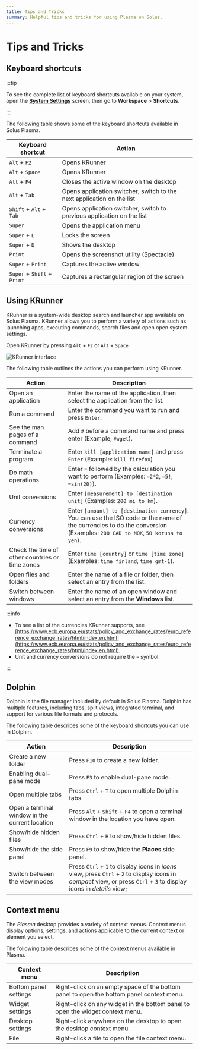 ```yaml
---
title: Tips and Tricks
summary: Helpful tips and tricks for using Plasma on Solus.
---
```


# Tips and Tricks

## Keyboard shortcuts

:::tip

To see the complete list of keyboard shortcuts available on your system, open the **[System Settings](configuration.md#opening-system-settings)** screen, then go to **Workspace** > **Shortcuts**.

:::

The following table shows some of the keyboard shortcuts available in Solus Plasma.

| Keyboard shortcut           | Action                                                                 |
| --------------------------- | ---------------------------------------------------------------------- |
| `Alt` + `F2`                | Opens KRunner                                                          |
| `Alt` + `Space`             | Opens KRunner                                                          |
| `Alt` + `F4`                | Closes the active window on the desktop                                |
| `Alt` + `Tab`               | Opens application switcher, switch to the next application on the list |
| `Shift` + `Alt` + `Tab`     | Opens application switcher, switch to previous application on the list |
| `Super`                     | Opens the application menu                                             |
| `Super` + `L`               | Locks the screen                                                       |
| `Super` + `D`               | Shows the desktop                                                      |
| `Print`                     | Opens the screenshot utility (Spectacle)                               |
| `Super` + `Print`           | Captures the active window                                             |
| `Super` + `Shift` + `Print` | Captures a rectangular region of the screen                            |

## Using KRunner

KRunner is a system-wide desktop search and launcher app available on Solus Plasma. KRunner allows you to perform a variety of actions such as launching apps, executing commands, search files and open open system settings.

Open KRunner by pressing `Alt` + `F2` or `Alt` + `Space`.

![KRunner interface](configuration/krunner.png)

The following table outlines the actions you can perform using KRunner.

| Action                                          | Description                                                                                                                                                               |
| ----------------------------------------------- | ------------------------------------------------------------------------------------------------------------------------------------------------------------------------- |
| Open an application                             | Enter the name of the application, then select the application from the list.                                                                                             |
| Run a command                                   | Enter the command you want to run and press `Enter`.                                                                                                                      |
| See the man pages of a command                  | Add `#` before a command name and press enter (Example, `#wget`).                                                                                                         |
| Terminate a program                             | Enter `kill [application name]` and press `Enter` (Example: `kill firefox`)                                                                                               |
| Do math operations                              | Enter `=` followed by the calculation you want to perform (Examples: `=2*2`, `=5!`, `=sin(20)`).                                                                          |
| Unit conversions                                | Enter `[measurement] to [destination unit]` (Examples: `200 mi to km`).                                                                                                   |
| Currency conversions                            | Enter `[amount] to [destination currency]`. You can use the ISO code or the name of the currencies to do the conversion (Examples: `200 CAD to NOK`, `50 koruna to yen`). |
| Check the time of other countries or time zones | Enter `time [country]` or `time [time zone]` (Examples: `time finland`, `time gmt-1`).                                                                                    |
| Open files and folders                          | Enter the name of a file or folder, then select an entry from the list.                                                                                                   |
| Switch between windows                          | Enter the name of an open window and select an entry from the **Windows** list.                                                                                           |

:::info

- To see a list of the currencies KRunner supports, see [https://www.ecb.europa.eu/stats/policy_and_exchange_rates/euro_reference_exchange_rates/html/index.en.html](https://www.ecb.europa.eu/stats/policy_and_exchange_rates/euro_reference_exchange_rates/html/index.en.html).
- Unit and currency conversions do not require the `=` symbol.

:::

## Dolphin

Dolphin is the file manager included by default in Solus Plasma. Dolphin has multiple features, including tabs, split views, integrated terminal, and support for various file formats and protocols.

The following table describes some of the keyboard shortcuts you can use in Dolphin.

| Action                                         | Description                                                                                                                                                           |
| ---------------------------------------------- | --------------------------------------------------------------------------------------------------------------------------------------------------------------------- |
| Create a new folder                            | Press `F10` to create a new folder.                                                                                                                                   |
| Enabling dual-pane mode                        | Press `F3` to enable dual-pane mode.                                                                                                                                  |
| Open multiple tabs                             | Press `Ctrl` + `T` to open multiple Dolphin tabs.                                                                                                                     |
| Open a terminal window in the current location | Press `Alt` + `Shift` + `F4` to open a terminal window in the location you have open.                                                                                 |
| Show/hide hidden files                         | Press `Ctrl` + `H` to show/hide hidden files.                                                                                                                         |
| Show/hide the side panel                       | Press `F9` to show/hide the **Places** side panel.                                                                                                                    |
| Switch between the view modes                  | Press `Ctrl` + `1` to display icons in _icons_ view, press `Ctrl` + `2` to display icons in _compact_ view, or press `Ctrl` + `3` to display icons in _details_ view; |

## Context menu

The _Plasma_ desktop provides a variety of context menus. Context menus display options, settings, and actions applicable to the current context or element you select.

The following table describes some of the context menus available in Plasma.

| Context menu          | Description                                                                              |
| --------------------- | ---------------------------------------------------------------------------------------- |
| Bottom panel settings | Right-click on an empty space of the bottom panel to open the bottom panel context menu. |
| Widget settings       | Right-click on any widget in the bottom panel to open the widget context menu.           |
| Desktop settings      | Right-click anywhere on the desktop to open the desktop context menu.                    |
| File                  | Right-click a file to open the file context menu.                                        |
